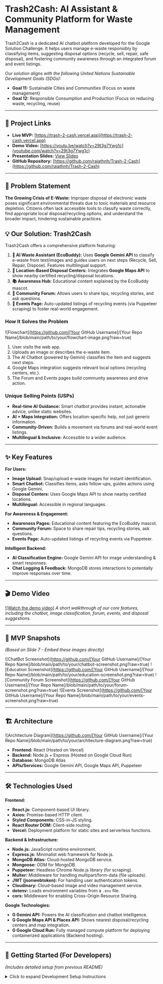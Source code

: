 # Trash2Cash: AI Assistant & Community Platform for Waste Management


Trash2Cash is a dedicated AI chatbot platform developed for the Google Solution Challenge. It helps users manage e-waste responsibly by classifying items, suggesting disposal options (recycle, sell, repair, safe disposal), and fostering community awareness through an integrated forum and event listings.

*Our solution aligns with the following United Nations Sustainable Development Goals (SDGs):*

*   **Goal 11:** Sustainable Cities and Communities (Focus on waste management)
*   **Goal 12:** Responsible Consumption and Production (Focus on reducing waste, recycling, reuse)

---

## 📍 Project Links

*   **Live MVP:** [https://trash-2-cash.vercel.app](https://trash-2-cash.vercel.app)
*   **Demo Video:** [https://youtu.be/watch?v=29t3g7Ywg1c](youtube.com/watch?v=29t3g7Ywg1c)  <!-- *** Replace with your Video ID *** -->
*   **Presentation Slides:** [View Slides](https://docs.google.com/presentation/d/1I9J4DJtvCvxi7vRP36vee0WIRENECx-D/edit#slide=id.p1)
*   **GitHub Repository:** [https://github.com/rajathnh/Trash-2-Cash](https://github.com/rajathnh/Trash-2-Cash) <!-- *** Update Link *** -->

---

## 🤔 Problem Statement

**The Growing Crisis of E-Waste:** Improper disposal of electronic waste poses significant environmental threats due to toxic materials and resource depletion. Citizens often lack accessible tools to classify waste correctly, find appropriate local disposal/recycling options, and understand the broader impact, hindering sustainable practices.

## 💡 Our Solution: Trash2Cash

Trash2Cash offers a comprehensive platform featuring:

1.  **🤖 AI Waste Assistant (EcoBuddy):** Uses **Google Gemini API** to classify e-waste from text/images and guides users on next steps (Recycle, Sell, Repair, Dispose). Features multilingual support.
2.  **📍 Location-Based Disposal Centers:** Integrates **Google Maps API** to show nearby certified recycling/disposal locations.
3.  **📚 Awareness Hub:** Educational content explained by the EcoBuddy mascot.
4.  **💬 Community Forum:** Allows users to share tips, recycling stories, and ask questions.
5.  **📅 Events Page:** Auto-updated listings of recycling events (via Puppeteer scraping) to foster real-world engagement.

### How It Solves the Problem
![Flowchart](https://github.com/[Your GitHub Username]/[Your Repo Name]/blob/main/path/to/your/flowchart-image.png?raw=true) <!-- *** Replace with link to flowchart image in your repo *** -->
1. User visits the web app.
2. Uploads an image or describes the e-waste item.
3. The AI Chatbot (powered by Gemini) classifies the item and suggests next steps.
4. Google Maps integration suggests relevant local options (recycling centers, etc.).
5. The Forum and Events pages build community awareness and drive action.

### Unique Selling Points (USPs)
*   **Real-time AI Guidance:** Smart chatbot provides instant, actionable advice, unlike static websites.
*   **AI + Maps Integration:** Offers location-specific help, not just generic information.
*   **Community-Driven:** Builds a movement via forums and real-world event listings.
*   **Multilingual & Inclusive:** Accessible to a wider audience.

---

## ✨ Key Features


**For Users:**
*   **Image Upload:** Snap/upload e-waste images for instant identification.
*   **Smart Chatbot:** Classifies items, asks follow-ups, guides actions using Google Gemini.
*   **Disposal Centers:** Uses Google Maps API to show nearby certified locations.
*   **Multilingual:** Accessible in regional languages.

**For Awareness & Engagement:**
*   **Awareness Pages:** Educational content featuring the EcoBuddy mascot.
*   **Community Forum:** Space to share repair tips, recycling stories, ask questions.
*   **Events Page:** Auto-updated listings of recycling events via Puppeteer.

**Intelligent Backend:**
*   **AI Classification Engine:** Google Gemini API for image understanding & smart responses.
*   **Chat Logging & Feedback:** MongoDB stores interactions to potentially improve responses over time.

---

## 🎬 Demo Video

[![Watch the demo video]](youtube.com/watch?v=29t3g7Ywg1c) <!-- *** Replace with your Video ID *** -->
*A short walkthrough of our core features, including the chatbot, image classification, forum, events, and disposal suggestions.*

---

## 📸 MVP Snapshots

*(Based on Slide 7 - Embed these images directly)*

![ChatBot Screenshot](https://github.com/[Your GitHub Username]/[Your Repo Name]/blob/main/path/to/your/chatbot-screenshot.png?raw=true) <!-- *** Replace link *** -->
![Education Screenshot](https://github.com/[Your GitHub Username]/[Your Repo Name]/blob/main/path/to/your/education-screenshot.png?raw=true) <!-- *** Replace link *** -->
![Community Forum Screenshot](https://github.com/[Your GitHub Username]/[Your Repo Name]/blob/main/path/to/your/forum-screenshot.png?raw=true) <!-- *** Replace link *** -->
![Events Screenshot](https://github.com/[Your GitHub Username]/[Your Repo Name]/blob/main/path/to/your/events-screenshot.png?raw=true) <!-- *** Replace link *** -->

---

## 🏗️ Architecture


![Architecture Diagram](https://github.com/[Your GitHub Username]/[Your Repo Name]/blob/main/path/to/your/architecture-diagram.png?raw=true) <!-- *** Replace link *** -->
*   **Frontend:** React (Hosted on Vercel)
*   **Backend:** Node.js + Express (Hosted on Google Cloud Run)
*   **Database:** MongoDB Atlas
*   **APIs/Services:** Google Gemini API, Google Maps API, Puppeteer

---

## 🛠️ Technologies Used


**Frontend:**
*   **React.js:** Component-based UI library.
*   **Axios:** Promise-based HTTP client.
*   **Styled Components:** CSS-in-JS styling.
*   **React Router DOM:** Client-side routing.
*   **Vercel:** Deployment platform for static sites and serverless functions.

**Backend & Infrastructure:**
*   **Node.js:** JavaScript runtime environment.
*   **Express.js:** Minimalist web framework for Node.js.
*   **MongoDB Atlas:** Cloud-hosted MongoDB service.
*   **Mongoose:** ODM for MongoDB.
*   **Puppeteer:** Headless Chrome Node.js library (for scraping).
*   **Multer:** Middleware for handling multipart/form-data (file uploads).
*   **JWT (jsonwebtoken):** For handling user authentication tokens.
*   **Cloudinary:** Cloud-based image and video management service.
*   **dotenv:** Loads environment variables from a `.env` file.
*   **cors:** Middleware for enabling Cross-Origin Resource Sharing.

**Google Technologies:**
*   **G Gemini API:** Powers the AI classification and chatbot intelligence.
*   **G Google Maps API & Places API:** Shows nearest disposal/recycling centers and map integration.
*   **G Google Cloud Run:** Fully managed compute platform for deploying containerized applications (Backend hosting).

---

## 🚀 Getting Started (For Developers)

*(Includes detailed setup from previous README)*

<details>
<summary>Click to expand Development Setup Instructions</summary>

### Prerequisites
*   Node.js (v16+)
*   npm or yarn
*   Git
*   MongoDB instance (local or Atlas)
*   Cloudinary Account
*   Google Cloud Platform Project with Gemini API, Maps JavaScript API, Places API enabled

### API Keys & Credentials Needed
*   MongoDB Connection String (`MONGO_URI`)
*   JWT Secret Key (`JWT_SECRET`)
*   Cloudinary Cloud Name, API Key, API Secret (`CLOUDINARY_...`)
*   Google Gemini API Key (`GEMINI_API_KEY`)
*   Google Maps/Places API Key (`MAPS_API_KEY` & `REACT_APP_MAPS_API_KEY`)

### Installation & Setup

1.  **Clone the repository:**
    ```bash
    git clone https://github.com/[Your GitHub Username]/[Your Repo Name].git # Replace link
    cd [Your Repo Name]
    ```

2.  **Backend Setup:**
    *   Navigate to the backend directory (e.g., `cd backend`).
    *   Install dependencies: `npm install`
    *   Create a `.env` file in the backend directory with the following structure (replace placeholders):
        ```dotenv
        PORT=5000
        FRONTEND_URL=http://localhost:3000 # Or your Vercel URL for production
        MONGO_URI="YOUR_MONGODB_CONNECTION_STRING"
        JWT_SECRET="YOUR_STRONG_RANDOM_JWT_SECRET"
        JWT_LIFETIME="1d"
        CLOUDINARY_CLOUD_NAME="YOUR_CLOUDINARY_CLOUD_NAME"
        CLOUDINARY_API_KEY="YOUR_CLOUDINARY_API_KEY"
        CLOUDINARY_API_SECRET="YOUR_CLOUDINARY_API_SECRET"
        GEMINI_API_KEY="YOUR_GOOGLE_GEMINI_API_KEY"
        MAPS_API_KEY="YOUR_GOOGLE_MAPS_PLACES_API_KEY"
        ```

3.  **Frontend Setup:**
    *   Navigate to the frontend directory (e.g., `cd ../frontend`).
    *   Install dependencies: `npm install`
    *   Create a `.env` file in the frontend directory:
        ```dotenv
        REACT_APP_BACKEND_URL=http://localhost:5000 # Or your backend server URL
        REACT_APP_MAPS_API_KEY="YOUR_GOOGLE_MAPS_PLACES_API_KEY"
        ```

### Running the Application Locally

1.  **Start the Backend Server:**
    ```bash
    cd backend # Or your backend directory
    node chatbot.js
    ```

2.  **Start the Frontend Development Server:**
    ```bash
    cd ../frontend # Or your frontend directory
    npm start
    ```
    Access via `http://localhost:3000`.



## ✨ Planned Features / Future Scope



*   **Marketplace Integration:** Single-click listing on platforms like OLX, eBay via API integration.
*   **E-waste Impact Tracker:** Allow users to track their environmental contribution (diversion metrics, visualizations).
*   **Mobile App (Flutter):** Cross-platform mobile app with offline support and camera scanning.
*   **Community & Partnerships:** Collaborate with recycling centers, schools/colleges for awareness campaigns.
*   **Scalability & Optimization:** Migrate data infrastructure (Firestore/BigQuery), implement load balancing, develop PWA.

---

## 👥 Team Details

*   **Team Name:** Legion Hackers
*   **Team Leader:** Rajath N H
*   **Team Member 1: Prajnan Vaidya**
*   **Team Member 2: Preeti Bhat**
*   **Team Member 3: Yashaswini D B**

---

